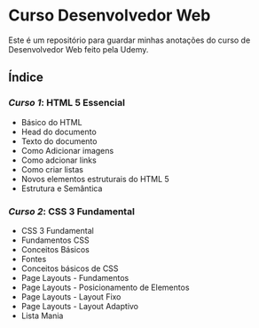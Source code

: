 # Curso Desenvolvedor Web

Este é um repositório para guardar minhas anotações do curso de Desenvolvedor Web feito pela Udemy.

## Índice

### *Curso 1*: HTML 5 Essencial
 - Básico do HTML
 - Head do documento
 - Texto do documento
 - Como Adicionar imagens
 - Como adcionar links
 - Como criar listas
 - Novos elementos estruturais do HTML 5
 - Estrutura e Semântica

### *Curso 2*: CSS 3 Fundamental
 - CSS 3 Fundamental
 - Fundamentos CSS
 - Conceitos Básicos
 - Fontes
 - Conceitos básicos de CSS
 - Page Layouts - Fundamentos
 - Page Layouts - Posicionamento de Elementos
 - Page Layouts - Layout Fixo
 - Page Layouts - Layout Adaptivo
 - Lista Mania